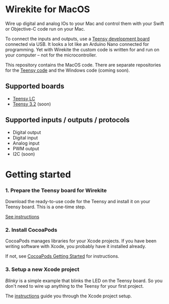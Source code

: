 # Wirekite for MacOS

Wire up digital and analog IOs to your Mac and control them with your Swift or Objective-C code run on your Mac.

To connect the inputs and outputs, use a [Teensy development board](https://www.pjrc.com/teensy/) connected via USB. It looks a lot like an Arduino Nano connected for programming. Yet with Wirekite the custom code is written for and run on your computer – not for the microcontroller.

This repository contains the MacOS code. There are separate repositories for the [Teensy code](https://github.com/manuelbl/Wirekite) and the Windows code (coming soon).

## Supported boards

- [Teensy LC](https://www.pjrc.com/store/teensylc.html)
- [Teensy 3.2](https://www.pjrc.com/store/teensy32.html) (soon)

## Supported inputs / outputs / protocols

- Digital output
- Digital input
- Analog input
- PWM output
- I2C (soon)


# Getting started

### 1. Prepare the Teensy board for Wirekite

Download the ready-to-use code for the Teensy and install it on your Teensy board. This is a one-time step.

[See instructions](https://github.com/manuelbl/Wirekite/blob/master/docs/prepare_teensy.md)

### 2. Install CocoaPods

CocoaPods manages libraries for your Xcode projects. If you have been writing software with Xcode, you probably have it installed already.

If not, see [CocoaPods Getting Started](https://guides.cocoapods.org/using/getting-started.html) for instructions.

### 3. Setup a new Xcode project

*Blinky* is a simple example that blinks the LED on the Teensy board.
So you don't need to wire up anything to the Teensy for your first project.

The [instructions](https://github.com/manuelbl/WirekiteMac/blob/master/Documents/xcode_project_setup.md) guide you through the Xcode project setup.
